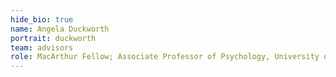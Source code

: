 ```yaml
---
hide_bio: true
name: Angela Duckworth
portrait: duckworth
team: advisors
role: MacArthur Fellow; Associate Professor of Psychology, University of Pennsylvania
---
```


